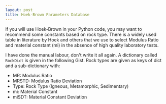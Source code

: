 ```yaml
---
layout: post
title: Hoek-Brown Parameters Database
---
```


If you will use Hoek-Brown in your Python code, you may want to recommend some constants based on rock type. There is a widely used table in literature by Hoek and others that we use to select Modulus Ratio and material constant (mi) in the absence of high quality laboratory tests. 

I have done the manual labour, don't write it all again. A dictionary called `RockDict` is given in the following Gist. Rock types are given as keys of dict and a sub-dictionary with:

* MR: Modulus Ratio
* MRSTD: Modulus Ratio Deviation
* Type: Rock Type (Igneous, Metamorphic, Sedimentary)
* mi: Material Constant
* miSDT: Material Constant Deviation

<script src="https://gist.github.com/berkdemir/175fb9536cee53c57525dd1781736ce2.js"> </script>

